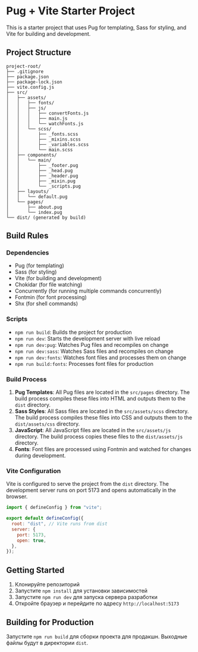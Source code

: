 # Pug + Vite Starter Project

This is a starter project that uses Pug for templating, Sass for styling, and Vite for building and development.

## Project Structure

```
project-root/
├── .gitignore
├── package.json
├── package-lock.json
├── vite.config.js
├── src/
│   ├── assets/
│   │   ├── fonts/
│   │   ├── js/
│   │   │   ├── convertFonts.js
│   │   │   ├── main.js
│   │   │   └── watchFonts.js
│   │   └── scss/
│   │       ├── _fonts.scss
│   │       ├── _mixins.scss
│   │       ├── _variables.scss
│   │       └── main.scss
│   ├── components/
│   │   └── main/
│   │       ├── _footer.pug
│   │       ├── _head.pug
│   │       ├── _header.pug
│   │       ├── _mixin.pug
│   │       └── _scripts.pug
│   ├── layouts/
│   │   └── default.pug
│   └── pages/
│       ├── about.pug
│       └── index.pug
└── dist/ (generated by build)
```

## Build Rules

### Dependencies

- Pug (for templating)
- Sass (for styling)
- Vite (for building and development)
- Chokidar (for file watching)
- Concurrently (for running multiple commands concurrently)
- Fontmin (for font processing)
- Shx (for shell commands)

### Scripts

- `npm run build`: Builds the project for production
- `npm run dev`: Starts the development server with live reload
- `npm run dev:pug`: Watches Pug files and recompiles on change
- `npm run dev:sass`: Watches Sass files and recompiles on change
- `npm run dev:fonts`: Watches font files and processes them on change
- `npm run build:fonts`: Processes font files for production

### Build Process

1. **Pug Templates**: All Pug files are located in the `src/pages` directory. The build process compiles these files into HTML and outputs them to the `dist` directory.
2. **Sass Styles**: All Sass files are located in the `src/assets/scss` directory. The build process compiles these files into CSS and outputs them to the `dist/assets/css` directory.
3. **JavaScript**: All JavaScript files are located in the `src/assets/js` directory. The build process copies these files to the `dist/assets/js` directory.
4. **Fonts**: Font files are processed using Fontmin and watched for changes during development.

### Vite Configuration

Vite is configured to serve the project from the `dist` directory. The development server runs on port 5173 and opens automatically in the browser.

```javascript
import { defineConfig } from "vite";

export default defineConfig({
  root: "dist", // Vite runs from dist
  server: {
    port: 5173,
    open: true,
  },
});
```

## Getting Started

1. Клонируйте репозиторий
2. Запустите `npm install` для установки зависимостей
3. Запустите `npm run dev` для запуска сервера разработки
4. Откройте браузер и перейдите по адресу `http://localhost:5173`

## Building for Production

Запустите `npm run build` для сборки проекта для продакшн. Выходные файлы будут в директории `dist`.
